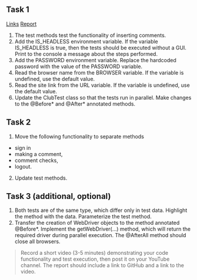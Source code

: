 ## Task 1

[Links](https://github.com/ita-classroom-projects/taqc-cross-browser-testing-Lokankara)
[Report](https://github.com/Lokankara/Practical-Automation/runs/26272335516)

1. The test methods test the functionality of inserting comments.
2. Add the IS_HEADLESS environment variable. If the variable IS_HEADLESS is true, then the tests should be executed without a GUI. Print to the console a message about the steps performed.
3. Add the PASSWORD environment variable. Replace the hardcoded password with the value of the PASSWORD variable.
4. Read the browser name from the BROWSER variable. If the variable is undefined, use the default value.
5. Read the site link from the URL variable. If the variable is undefined, use the default value.
6. Update the ClubTest class so that the tests run in parallel. Make changes to the @Before* and @After* annotated methods.

## Task 2

1. Move the following functionality to separate methods
 - sign in
 - making a comment,
 - comment checks,
 - logout.
  
2. Update test methods.

## Task 3 (additional, optional)

1. Both tests are of the same type, which differ only in test data. Highlight the method with the data. Parameterize the test method.
2. Transfer the creation of WebDriver objects to the method annotated @Before*.  Implement the getWebDriver(...) method, which will return the required driver during parallel execution. The @AfterAll method should close all browsers.

> Record a short video (3-5 minutes) demonstrating your code functionality and test execution, then post it on your YouTube channel.
The report should include a link to GitHub and a link to the video.
